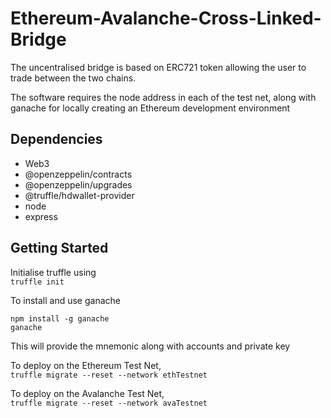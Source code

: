 # Ethereum-Avalanche-Cross-Linked-Bridge

<p>The uncentralised bridge is based on ERC721 token allowing the user to trade between the two chains.</p>
<p>
  The software requires the node address in each of the test net, along with ganache for locally creating an Ethereum development environment
  </p>

<h2><strong>Dependencies</strong></h2>
<ul>
  <li>Web3</li>
  <li>@openzeppelin/contracts</li>
  <li>@openzeppelin/upgrades</li>
  <li>@truffle/hdwallet-provider</li>
  <li>node</li>
  <li>express</li>
 </ul>
 
 
 <h2><strong>Getting Started</strong></h2>
 
 
 Initialise truffle using
 <br>
 ```truffle init ```
 
 To install and use ganache
 <br>
  ```
  npm install -g ganache
  ganache
  
  ```
   
 This will provide the mnemonic along with accounts and private key
 
 To deploy on the Ethereum Test Net, 
 <br>
 ```truffle migrate --reset --network ethTestnet```
 
 To deploy on the Avalanche Test Net,
 <br>
 ```truffle migrate --reset --network avaTestnet```
  

  
